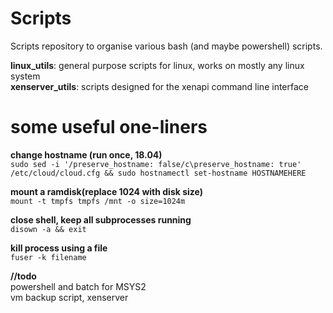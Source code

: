 # Scripts
Scripts repository to organise various bash (and maybe powershell) scripts.

**linux_utils**: general purpose scripts for linux, works on mostly any linux system  
**xenserver_utils**: scripts designed for the xenapi command line interface

# some useful one-liners
  
**change hostname (run once, 18.04)**  
`sudo sed -i '/preserve_hostname: false/c\preserve_hostname: true' /etc/cloud/cloud.cfg && sudo hostnamectl set-hostname HOSTNAMEHERE`

**mount a ramdisk(replace 1024 with disk size)**  
`mount -t tmpfs tmpfs /mnt -o size=1024m`

**close shell, keep all subprocesses running**  
`disown -a && exit`

**kill process using a file**  
`fuser -k filename`


**//todo**  
powershell and batch for MSYS2  
vm backup script, xenserver  
